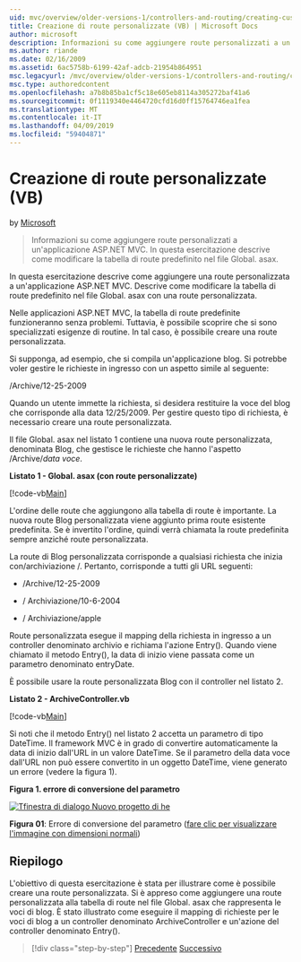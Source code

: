 ```yaml
---
uid: mvc/overview/older-versions-1/controllers-and-routing/creating-custom-routes-vb
title: Creazione di route personalizzate (VB) | Microsoft Docs
author: microsoft
description: Informazioni su come aggiungere route personalizzati a un'applicazione ASP.NET MVC. In questa esercitazione descrive come modificare la tabella di route predefinito nel file Global. asax.
ms.author: riande
ms.date: 02/16/2009
ms.assetid: 6ac5758b-6199-42af-adcb-21954b864951
msc.legacyurl: /mvc/overview/older-versions-1/controllers-and-routing/creating-custom-routes-vb
msc.type: authoredcontent
ms.openlocfilehash: a7b8b85ba1cf5c18e605eb8114a305272baf41a6
ms.sourcegitcommit: 0f1119340e4464720cfd16d0ff15764746ea1fea
ms.translationtype: MT
ms.contentlocale: it-IT
ms.lasthandoff: 04/09/2019
ms.locfileid: "59404871"
---
```

# <a name="creating-custom-routes-vb"></a>Creazione di route personalizzate (VB)

by [Microsoft](https://github.com/microsoft)

> Informazioni su come aggiungere route personalizzati a un'applicazione ASP.NET MVC. In questa esercitazione descrive come modificare la tabella di route predefinito nel file Global. asax.


In questa esercitazione descrive come aggiungere una route personalizzata a un'applicazione ASP.NET MVC. Descrive come modificare la tabella di route predefinito nel file Global. asax con una route personalizzata.

Nelle applicazioni ASP.NET MVC, la tabella di route predefinite funzioneranno senza problemi. Tuttavia, è possibile scoprire che si sono specializzati esigenze di routine. In tal caso, è possibile creare una route personalizzata.

Si supponga, ad esempio, che si compila un'applicazione blog. Si potrebbe voler gestire le richieste in ingresso con un aspetto simile al seguente:

/Archive/12-25-2009

Quando un utente immette la richiesta, si desidera restituire la voce del blog che corrisponde alla data 12/25/2009. Per gestire questo tipo di richiesta, è necessario creare una route personalizzata.

Il file Global. asax nel listato 1 contiene una nuova route personalizzata, denominata Blog, che gestisce le richieste che hanno l'aspetto /Archive/*data voce*.

**Listato 1 - Global. asax (con route personalizzate)**

[!code-vb[Main](creating-custom-routes-vb/samples/sample1.vb)]

L'ordine delle route che aggiungono alla tabella di route è importante. La nuova route Blog personalizzata viene aggiunto prima route esistente predefinita. Se è invertito l'ordine, quindi verrà chiamata la route predefinita sempre anziché route personalizzata.

La route di Blog personalizzata corrisponde a qualsiasi richiesta che inizia con/archiviazione /. Pertanto, corrisponde a tutti gli URL seguenti:

- /Archive/12-25-2009

- / Archiviazione/10-6-2004

- / Archiviazione/apple

Route personalizzata esegue il mapping della richiesta in ingresso a un controller denominato archivio e richiama l'azione Entry(). Quando viene chiamato il metodo Entry(), la data di inizio viene passata come un parametro denominato entryDate.

È possibile usare la route personalizzata Blog con il controller nel listato 2.

**Listato 2 - ArchiveController.vb**

[!code-vb[Main](creating-custom-routes-vb/samples/sample2.vb)]

Si noti che il metodo Entry() nel listato 2 accetta un parametro di tipo DateTime. Il framework MVC è in grado di convertire automaticamente la data di inizio dall'URL in un valore DateTime. Se il parametro della data voce dall'URL non può essere convertito in un oggetto DateTime, viene generato un errore (vedere la figura 1).

**Figura 1. errore di conversione del parametro**


[![Tfinestra di dialogo Nuovo progetto di he](creating-custom-routes-vb/_static/image1.jpg)](creating-custom-routes-vb/_static/image1.png)

**Figura 01**: Errore di conversione del parametro ([fare clic per visualizzare l'immagine con dimensioni normali](creating-custom-routes-vb/_static/image2.png))


## <a name="summary"></a>Riepilogo

L'obiettivo di questa esercitazione è stata per illustrare come è possibile creare una route personalizzata. Si è appreso come aggiungere una route personalizzata alla tabella di route nel file Global. asax che rappresenta le voci di blog. È stato illustrato come eseguire il mapping di richieste per le voci di blog a un controller denominato ArchiveController e un'azione del controller denominato Entry().

> [!div class="step-by-step"]
> [Precedente](asp-net-mvc-controller-overview-vb.md)
> [Successivo](creating-a-route-constraint-vb.md)

